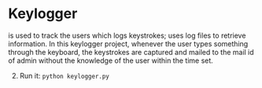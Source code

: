 # Keylogger
 is used to track the users which logs keystrokes; uses log files to retrieve information. In this keylogger project,
whenever the user types something through the keyboard, the keystrokes are captured and mailed to the mail id of
admin without the knowledge of the user within the time set.



2. Run it:
`python keylogger.py`






